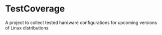 # TestCoverage
A project to collect tested hardware configurations for upcoming versions of Linux distributions
